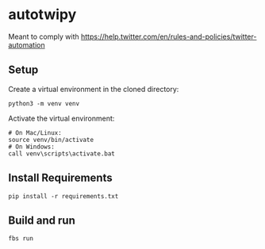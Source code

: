 # autotwipy

Meant to comply with https://help.twitter.com/en/rules-and-policies/twitter-automation

## Setup
Create a virtual environment in the cloned directory:

    python3 -m venv venv

Activate the virtual environment:

    # On Mac/Linux:
    source venv/bin/activate
    # On Windows:
    call venv\scripts\activate.bat

## Install Requirements

    pip install -r requirements.txt
  
## Build and run

    fbs run
  

  
